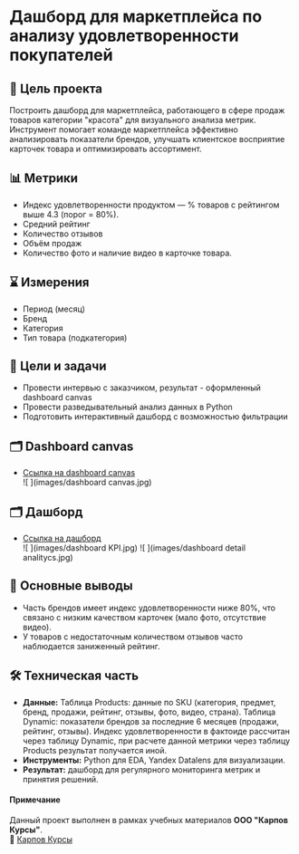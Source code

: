 # Дашборд для маркетплейса по анализу удовлетворенности покупателей

## 🎯 Цель проекта
Построить дашборд для маркетплейса, работающего в сфере продаж товаров категории "красота" для визуального анализа метрик.  
Инструмент помогает команде маркетплейса эффективно анализировать показатели брендов, улучшать клиентское восприятие карточек товара и оптимизировать ассортимент.

## 📊 Метрики
- Индекс удовлетворенности продуктом — % товаров с рейтингом выше 4.3 (порог = 80%).  
- Средний рейтинг   
- Количество отзывов 
- Объём продаж   
- Количество фото и наличие видео в карточке товара.

## ⌛ Измерения
- Период (месяц)
- Бренд
- Категория
- Тип товара (подкатегория)

## 🚀 Цели и задачи
- Провести интервью с заказчиком, результат - оформленный dashboard canvas
- Провести разведывательный анализ данных в Python  
- Подготовить интерактивный дашборд с возможностью фильтрации

## 🗂️ Dashboard canvas
- [Ссылка на dashboard canvas](https://disk.yandex.ru/i/7uHrc3LIgcFksw)  
![ ](images/dashboard canvas.jpg)  

## 🗂️ Дашборд
- [Ссылка на дашборд](https://datalens.yandex/c7479ourv4jex)  
![ ](images/dashboard KPI.jpg) 
![ ](images/dashboard detail analitycs.jpg) 

## 🔎 Основные выводы
- Часть брендов имеет индекс удовлетворенности ниже 80%, что связано с низким качеством карточек (мало фото, отсутствие видео).  
- У товаров с недостаточным количеством отзывов часто наблюдается заниженный рейтинг.   

## 🛠 Техническая часть
- **Данные:** Таблица Products: данные по SKU (категория, предмет, бренд, продажи, рейтинг, отзывы, фото, видео, страна). Таблица Dynamic: показатели брендов за последние 6 месяцев (продажи, рейтинг, отзывы). Индекс удовлетворенности в фактоиде рассчитан через таблицу Dynamic, при расчете данной метрики через таблицу Products результат получается иной.
- **Инструменты:** Python для EDA, Yandex Datalens для визуализации.  
- **Результат:** дашборд для регулярного мониторинга метрик и принятия решений.

#### Примечание
Данный проект выполнен в рамках учебных материалов **ООО "Карпов Курсы"**.  
🔗 [Карпов Курсы](https://karpov.courses)

